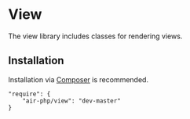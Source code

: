 # View
The view library includes classes for rendering views.

## Installation
Installation via [Composer](https://getcomposer.org/) is recommended.

    "require": {
        "air-php/view": "dev-master"
    }